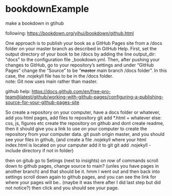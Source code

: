 # bookdownExample
make a bookdown in gtihub

following:
https://bookdown.org/yihui/bookdown/github.html

One approach is to publish your book as a GitHub Pages site from a /docs folder on your master branch as described in GitHub Help. 
First, set the output directory of your book to be /docs by adding the line output_dir: "docs" to the configuration file _bookdown.yml. Then, after pushing your changes to GitHub, go to your repository’s settings and under “GitHub Pages” change the “Source” to be “~~master~~ main branch /docs folder”. In this case, the .nojekyll file has to be in the /docs folder.  
note: Git now uses main rather than master.

github help:
https://docs.github.com/en/free-pro-team@latest/github/working-with-github-pages/configuring-a-publishing-source-for-your-github-pages-site

So create a repository on your computer, have a docs folder or whatever, add you html pages, add files to repository git add *.html + whatever else: css, js,  figures etc
create the repository on github and dont create readme, then it should give you a link to use on your computer to create the repository from your computer data.
git push origin master, and you should see your files in github, (and create a file .nojekyll where your html index.html is located on your camputer add it to git git add .nojekyll - include directory if not in folder)

then on gitub go to Setings (next to insights) on row of commands scroll down to github pages, change source to main? (unles you have pages in another branch) and that should be it.
hmm I went out and then back into settings scroll down again to github pages, and you can see the link for where your pages will be..  (maybe it was there after I did last step but did not notice?) then click and you should see your page.
